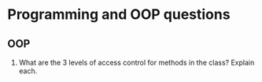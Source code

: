 # Programming and OOP questions

## OOP

1. What are the 3 levels of access control for methods in the class? Explain each.
